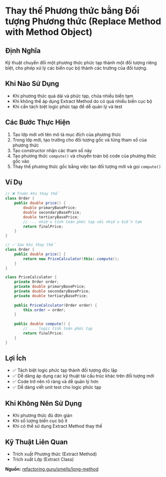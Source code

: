 # **Thay thế Phương thức bằng Đối tượng Phương thức (Replace Method with Method Object)**

## **Định Nghĩa**
Kỹ thuật chuyển đổi một phương thức phức tạp thành một đối tượng riêng biệt, cho phép xử lý các biến cục bộ thành các trường của đối tượng.

## **Khi Nào Sử Dụng**
- Khi phương thức quá dài và phức tạp, chứa nhiều biến tạm
- Khi không thể áp dụng Extract Method do có quá nhiều biến cục bộ
- Khi cần tách biệt logic phức tạp để dễ quản lý và test

## **Các Bước Thực Hiện**
1. Tạo lớp mới với tên mô tả mục đích của phương thức
2. Trong lớp mới, tạo trường cho đối tượng gốc và từng tham số của phương thức
3. Tạo constructor nhận các tham số này
4. Tạo phương thức `compute()` và chuyển toàn bộ code của phương thức gốc vào
5. Thay thế phương thức gốc bằng việc tạo đối tượng mới và gọi `compute()`

## **Ví Dụ**
```java
// ❌ Trước khi thay thế
class Order {
    public double price() {
        double primaryBasePrice;
        double secondaryBasePrice;
        double tertiaryBasePrice;
        // ... nhiều tính toán phức tạp với nhiều biến tạm
        return finalPrice;
    }
}

// ✅ Sau khi thay thế
class Order {
    public double price() {
        return new PriceCalculator(this).compute();
    }
}

class PriceCalculator {
    private Order order;
    private double primaryBasePrice;
    private double secondaryBasePrice;
    private double tertiaryBasePrice;
    
    public PriceCalculator(Order order) {
        this.order = order;
    }
    
    public double compute() {
        // ... logic tính toán phức tạp
        return finalPrice;
    }
}
```

## **Lợi Ích**
- ✅ Tách biệt logic phức tạp thành đối tượng độc lập
- ✅ Dễ dàng áp dụng các kỹ thuật tái cấu trúc khác trên đối tượng mới
- ✅ Code trở nên rõ ràng và dễ quản lý hơn
- ✅ Dễ dàng viết unit test cho logic phức tạp

## **Khi Không Nên Sử Dụng**
- Khi phương thức đủ đơn giản
- Khi số lượng biến cục bộ ít
- Khi có thể sử dụng Extract Method thay thế

## **Kỹ Thuật Liên Quan**
- Trích xuất Phương thức (Extract Method)
- Trích xuất Lớp (Extract Class)

**Nguồn:** [refactoring.guru/smells/long-method](https://refactoring.guru/smells/long-method)
